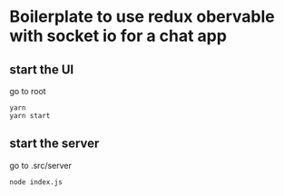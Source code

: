 # Boilerplate to use redux obervable with socket io for a chat app

## start the UI
go to root
```
yarn
yarn start
```

## start the server
go to .src/server
```
node index.js
```
